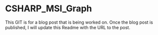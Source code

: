 # CSHARP_MSI_Graph

This GIT is for a blog post that is being worked on.  Once the blog post is published, I will update this Readme with the URL to the post.
